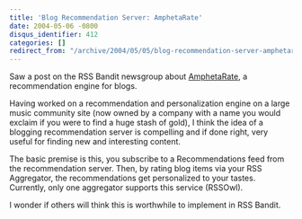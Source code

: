 ```yaml
---
title: 'Blog Recommendation Server: AmphetaRate'
date: 2004-05-06 -0800
disqus_identifier: 412
categories: []
redirect_from: "/archive/2004/05/05/blog-recommendation-server-amphetarate.aspx/"
---
```


Saw a post on the RSS Bandit newsgroup about
[AmphetaRate](http://amphetarate.sourceforge.net/), a recommendation
engine for blogs.

Having worked on a recommendation and personalization engine on a large
music community site (now owned by a company with a name you would
exclaim if you were to find a huge stash of gold), I think the idea of a
blogging recommendation server is compelling and if done right, very
useful for finding new and interesting content.

The basic premise is this, you subscribe to a Recommendations feed from
the recommendation server. Then, by rating blog items via your RSS
Aggregator, the recommendations get personalized to your tastes.
Currently, only one aggregator supports this service (RSSOwl).

I wonder if others will think this is worthwhile to implement in RSS
Bandit.

